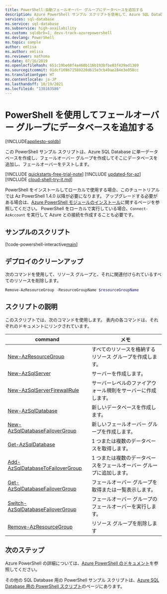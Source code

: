 ```yaml
---
title: PowerShell:自動フェールオーバー グループにデータベースを追加する
description: Azure PowerShell サンプル スクリプトを使用して、Azure SQL Database にデータベースを作成し、それを自動フェールオーバー グループに追加して、フェールオーバーをテストします。
services: sql-database
ms.service: sql-database
ms.subservice: high-availability
ms.custom: sqldbrb=1, devx-track-azurepowershell
ms.devlang: PowerShell
ms.topic: sample
author: emlisa
ms.author: emlisa
ms.reviewer: mathoma
ms.date: 07/16/2019
ms.openlocfilehash: 651c19be68f4a468b116b193bfbe03f439ad1369
ms.sourcegitcommit: 01dcf169b71589228d615e3cb49ae284e3e058cc
ms.translationtype: HT
ms.contentlocale: ja-JP
ms.lasthandoff: 10/19/2021
ms.locfileid: "130163586"
---
```

# <a name="use-powershell-to-add-a-database-to-a-failover-group"></a>PowerShell を使用してフェールオーバー グループにデータベースを追加する

[!INCLUDE[appliesto-sqldb](../../includes/appliesto-sqldb.md)]

この PowerShell サンプル スクリプトは、Azure SQL Database に単一データベースを作成し、フェールオーバー グループを作成してそこにデータベースを追加し、フェールオーバーをテストします。

[!INCLUDE [quickstarts-free-trial-note](../../../../includes/quickstarts-free-trial-note.md)]
[!INCLUDE [updated-for-az](../../../../includes/updated-for-az.md)]
[!INCLUDE [cloud-shell-try-it.md](../../../../includes/cloud-shell-try-it.md)]

PowerShell をインストールしてローカルで使用する場合、このチュートリアルでは Az PowerShell 1.4.0 以降が必要になります。 アップグレードする必要がある場合は、[Azure PowerShell モジュールのインストール](/powershell/azure/install-az-ps)に関するページを参照してください。 PowerShell をローカルで実行している場合、`Connect-AzAccount` を実行して Azure との接続を作成することも必要です。

## <a name="sample-scripts"></a>サンプルのスクリプト

[!code-powershell-interactive[main](../../../../powershell_scripts/sql-database/failover-groups/add-single-db-to-failover-group-az-ps.ps1 "Add a database to a failover group")]

## <a name="clean-up-deployment"></a>デプロイのクリーンアップ

次のコマンドを使用して、リソース グループと、それに関連付けられているすべてのリソースを削除します。

```powershell
Remove-AzResourceGroup -ResourceGroupName $resourceGroupName
```

## <a name="script-explanation"></a>スクリプトの説明

このスクリプトでは、次のコマンドを使用します。 表内の各コマンドは、それぞれのドキュメントにリンクされています。

| command | メモ |
|---|---|
| [New-AzResourceGroup](/powershell/module/az.resources/new-azresourcegroup) | すべてのリソースを格納するリソース グループを作成します。 |
| [New-AzSqlServer](/powershell/module/az.sql/new-azsqlserver) | サーバーを作成します。 |
| [New-AzSqlServerFirewallRule](/powershell/module/az.sql/new-azsqlserverfirewallrule) | サーバーレベルのファイアウォール規則をサーバーに作成します。 |
| [New-AzSqlDatabase](/powershell/module/az.sql/new-azsqldatabase) | 新しいデータベースを作成します。 |
| [New-AzSqlDatabaseFailoverGroup](/powershell/module/az.sql/new-azsqldatabasefailovergroup) | 新しいフェールオーバー グループを作成します。 |
| [Get-AzSqlDatabase](/powershell/module/az.sql/get-azsqldatabase) | 1 つまたは複数のデータベースを取得します。 |
| [Add-AzSqlDatabaseToFailoverGroup](/powershell/module/az.sql/add-azsqldatabasetofailovergroup) | 1 つまたは複数のデータベースをフェールオーバー グループに追加します。 |
| [Get-AzSqlDatabaseFailoverGroup](/powershell/module/az.sql/get-azsqldatabasefailovergroup) | フェールオーバー グループを取得または一覧表示します。 |
| [Switch-AzSqlDatabaseFailoverGroup](/powershell/module/az.sql/switch-azsqldatabasefailovergroup)| フェールオーバー グループのフェールオーバーを実行します。 |
| [Remove-AzResourceGroup](/powershell/module/az.resources/remove-azresourcegroup) | リソース グループを削除します |

## <a name="next-steps"></a>次のステップ

Azure PowerShell の詳細については、[Azure PowerShell のドキュメント](/powershell/azure/)を参照してください。

その他の SQL Database 用の PowerShell サンプル スクリプトは、[Azure SQL Database 用の PowerShell スクリプト](../powershell-script-content-guide.md)のページにあります。
